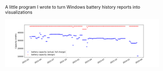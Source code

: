 A little program I wrote to turn Windows battery history reports into visualizations

![Plot showing design and actual battery capacity from Jan 2022 to Feb 2024. The design capacity hovers around 45,000 mWh, although it does dip for a bit in the middle of 2023. The actual capacity wobbles around a bit, with a high-water mark of ~38,000 mWh, falling to closer to ~31,000 mWh in 2023, and plummeting to ~10,000 mWh at the end of the available data.](out.png)
